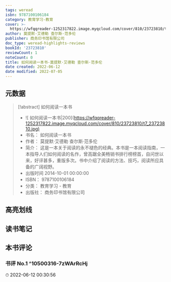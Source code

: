 ```yaml
---
tags: weread
isbn: 9787100106184
category: 教育学习-教育
cover: >-
  https://wfqqreader-1252317822.image.myqcloud.com/cover/810/23723810/t7_23723810.jpg
author: 莫提默·艾德勒 查尔斯·范多伦
publisher: 商务印书馆有限公司
doc_type: weread-highlights-reviews
bookId: '23723810'
reviewCount: 1
noteCount: 0
title: 如何阅读一本书-莫提默·艾德勒 查尔斯·范多伦
date created: 2022-06-12
date modified: 2022-07-05
---
```


## 元数据

> [!abstract] 如何阅读一本书
> - ![ 如何阅读一本书|200](<https://wfqqreader-1252317822.image.myqcloud.com/cover/810/23723810/t7_23723810.jpg)>
> - 书名： 如何阅读一本书
> - 作者： 莫提默·艾德勒 查尔斯·范多伦
> - 简介： 这是一本关于阅读的永不褪色的经典。本书是一本阅读指南，一本指导人们如何阅读的名作，曾高踞全美畅销书排行榜榜首，自问世以来，好评甚多，重版多次。书中介绍了阅读的方法、技巧，阅读所应具备的广阔视野。
> - 出版时间 2014-10-01 00:00:00
> - ISBN： 9787100106184
> - 分类： 教育学习 - 教育
> - 出版社： 商务印书馆有限公司

## 高亮划线

## 读书笔记

## 本书评论

### 书评 No.1 ^10500316-7zWArRcHj

⏱ 2022-06-12 00:30:56
